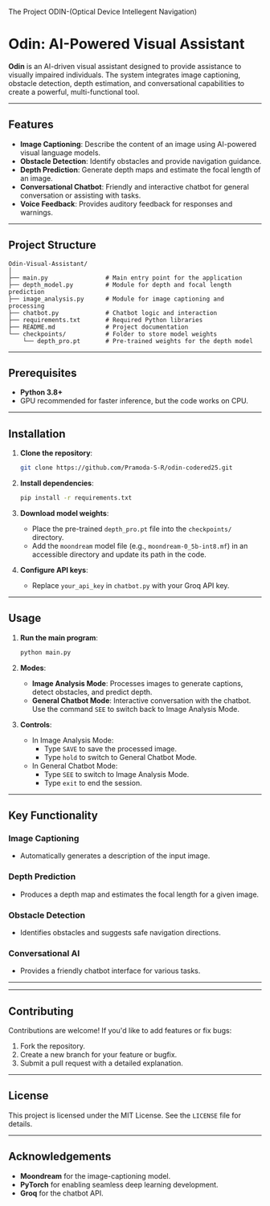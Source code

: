 The Project ODIN-(Optical Device Intellegent Navigation)
# Odin: AI-Powered Visual Assistant

**Odin** is an AI-driven visual assistant designed to provide assistance to visually impaired individuals. The system integrates image captioning, obstacle detection, depth estimation, and conversational capabilities to create a powerful, multi-functional tool.

---

## Features

- **Image Captioning**: Describe the content of an image using AI-powered visual language models.
- **Obstacle Detection**: Identify obstacles and provide navigation guidance.
- **Depth Prediction**: Generate depth maps and estimate the focal length of an image.
- **Conversational Chatbot**: Friendly and interactive chatbot for general conversation or assisting with tasks.
- **Voice Feedback**: Provides auditory feedback for responses and warnings.

---

## Project Structure

```plaintext
Odin-Visual-Assistant/
│
├── main.py                # Main entry point for the application
├── depth_model.py         # Module for depth and focal length prediction
├── image_analysis.py      # Module for image captioning and processing
├── chatbot.py             # Chatbot logic and interaction
├── requirements.txt       # Required Python libraries
├── README.md              # Project documentation
└── checkpoints/           # Folder to store model weights
    └── depth_pro.pt       # Pre-trained weights for the depth model
```

---

## Prerequisites

- **Python 3.8+**
- GPU recommended for faster inference, but the code works on CPU.

---

## Installation

1. **Clone the repository**:

   ```bash
   git clone https://github.com/Pramoda-S-R/odin-codered25.git
   ```

2. **Install dependencies**:

   ```bash
   pip install -r requirements.txt
   ```

3. **Download model weights**:

   - Place the pre-trained `depth_pro.pt` file into the `checkpoints/` directory.
   - Add the `moondream` model file (e.g., `moondream-0_5b-int8.mf`) in an accessible directory and update its path in the code.

4. **Configure API keys**:

   - Replace `your_api_key` in `chatbot.py` with your Groq API key.

---

## Usage

1. **Run the main program**:

   ```bash
   python main.py
   ```

2. **Modes**:
   - **Image Analysis Mode**: Processes images to generate captions, detect obstacles, and predict depth.
   - **General Chatbot Mode**: Interactive conversation with the chatbot. Use the command `SEE` to switch back to Image Analysis Mode.

3. **Controls**:
   - In Image Analysis Mode:
     - Type `SAVE` to save the processed image.
     - Type `hold` to switch to General Chatbot Mode.
   - In General Chatbot Mode:
     - Type `SEE` to switch to Image Analysis Mode.
     - Type `exit` to end the session.

---

## Key Functionality

### Image Captioning
- Automatically generates a description of the input image.

### Depth Prediction
- Produces a depth map and estimates the focal length for a given image.

### Obstacle Detection
- Identifies obstacles and suggests safe navigation directions.

### Conversational AI
- Provides a friendly chatbot interface for various tasks.

---


---

## Contributing

Contributions are welcome! If you'd like to add features or fix bugs:

1. Fork the repository.
2. Create a new branch for your feature or bugfix.
3. Submit a pull request with a detailed explanation.

---

## License

This project is licensed under the MIT License. See the `LICENSE` file for details.

---

## Acknowledgements

- **Moondream** for the image-captioning model.
- **PyTorch** for enabling seamless deep learning development.
- **Groq** for the chatbot API.
